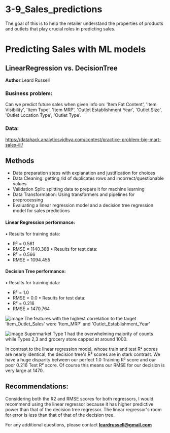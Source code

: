 # 3-9_Sales_predictions
 The goal of this is to help the retailer understand the properties of products and outlets that play crucial roles in predicting sales.
# Predicting Sales with ML models
## LinearRegression vs. DecisionTree

**Author**:Leard Russell 

### Business problem:

Can we predict future sales when given info on:
'Item Fat Content', 'Item Visibility', 'Item Type', 'Item MRP', 'Outlet Establishment Year', 'Outlet Size', 'Outlet Location Type', 'Outlet Type'. 

### Data:
https://datahack.analyticsvidhya.com/contest/practice-problem-big-mart-sales-iii/ 

## Methods
- Data preparation steps with explanation and justification for choices
- Data Cleaning: getting rid of duplicates rows and incorrect/questionable values
- Validation Split: splitting data to prepare it for machine learning
- Data Transformation: Using transformers and pipelines for preprocessing
- Evaluating a linear regression model and a decision tree regression model for sales predictions


#### Linear Regression performance:
• Results for training data:
  - R² = 0.561
  - RMSE = 1140.388
• Results for test data:
  - R² = 0.566
  - RMSE = 1094.455

#### Decision Tree performance:
• Results for training data:
  - R² = 1.0
  - RMSE = 0.0
• Results for test data:
  - R² = 0.216
  - RMSE = 1470.764
  
  ![image](https://user-images.githubusercontent.com/118066797/224283193-cf2b723b-95a1-446b-8671-f1b1ecbc6498.png)
The features with the highest correlation to the target 'Item_Outlet_Sales' were 'Item_MRP' and 'Outlet_Establishment_Year'
  
![image](https://user-images.githubusercontent.com/118066797/224282368-c09714cb-f4b6-45ab-98c3-b02475a4d164.png)
Supermarket Type 1 had the overwhelming majority of counts while Types 2,3 and grocery store capped at around 1000. 

In contrast to the linear regression model, whose train and test R² scores are nearly identical, the decision tree's R² scores are in stark contrast. We have a huge disparity between our perfect 1.0 Training R² score and our poor 0.216 Test R² score. Of course this means our RMSE for our decision is very large at 1470. 
## Recommendations:

Considering both the R2 and RMSE scores for both regressors, I would recommend using the linear regressor because it has higher predictive power than that of the decision tree regressor. 
The linear regressor's room for error is less than that of that of the decision tree. 

For any additional questions, please contact **leardrussell@gmail.com**
